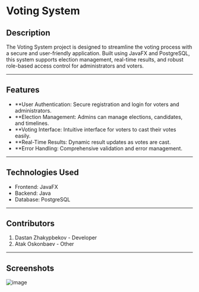 # Voting System

## Description
The Voting System project is designed to streamline the voting process with a secure and user-friendly application. Built using JavaFX and PostgreSQL, this system supports election management, real-time results, and robust role-based access control for administrators and voters.

---

## Features
- **User Authentication: Secure registration and login for voters and administrators.
- **Election Management: Admins can manage elections, candidates, and timelines.
- **Voting Interface: Intuitive interface for voters to cast their votes easily.
- **Real-Time Results: Dynamic result updates as votes are cast.
- **Error Handling: Comprehensive validation and error management.

---

## Technologies Used
- Frontend: JavaFX
- Backend: Java
- Database: PostgreSQL

---

## Contributors
1. Dastan Zhakypbekov - Developer
2. Atak Oskonbaev - Other

---

## Screenshots
![image](https://github.com/user-attachments/assets/a66671df-f2bc-47eb-8ec3-b95c4e4158d7)
